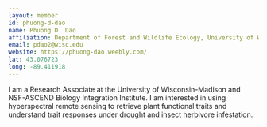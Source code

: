 ```yaml
---
layout: member
id: phuong-d-dao
name: Phuong D. Dao
affiliation: Department of Forest and Wildlife Ecology, University of Wisconsin-Madison, Madison, Wisconsin, USA
email: pdao2@wisc.edu
website: https://phuong-dao.weebly.com/
lat: 43.076723
long: -89.411918
---
```



I am a Research Associate at the University of Wisconsin-Madison and NSF-ASCEND Biology Integration Institute. I am interested in using hyperspectral remote sensing to retrieve plant functional traits and understand trait responses under drought and insect herbivore infestation.
